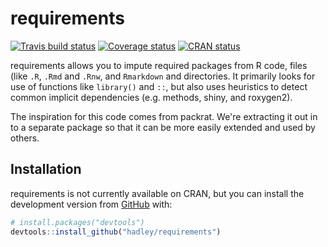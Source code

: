 # requirements

[![Travis build status](https://travis-ci.org/hadley/requirements.svg?branch=master)](https://travis-ci.org/hadley/requirements)
[![Coverage status](https://codecov.io/gh/hadley/requirements/branch/master/graph/badge.svg)](https://codecov.io/github/hadley/requirements?branch=master)
[![CRAN status](https://www.r-pkg.org/badges/version/requirements)](https://cran.r-project.org/package=requirements)

requirements allows you to impute required packages from R code, files (like `.R`, `.Rmd` and `.Rnw`, and `Rmarkdown` and directories. It primarily looks for use of functions like `library()` and `::`, but also uses heuristics to detect common implicit dependencies (e.g. methods, shiny, and roxygen2). 

The inspiration for this code comes from packrat. We're extracting it out in to a separate package so that it can be more easily extended and used by others.

## Installation

requirements is not currently available on CRAN, but you can install the development version from [GitHub](https://github.com/) with:

``` r
# install.packages("devtools")
devtools::install_github("hadley/requirements")
```
